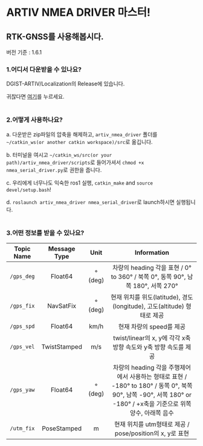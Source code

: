 # ARTIV NMEA DRIVER 마스터!
## RTK-GNSS를 사용해봅시다.
버전 기준 : 1.6.1

### 1.어디서 다운받을 수 있나요?
DGIST-ARTIV/Localization의 Release에 있습니다.

귀찮다면 [여기](https://github.com/DGIST-ARTIV/Localization/releases)를 누르세요.
#
### 2.어떻게 사용하나요?
a. 다운받은 zip파일의 압축을 해제하고, `artiv_nmea_driver` 폴더를 `~/catkin_ws(or another catkin workspace)/src`로 옮깁니다.

b. 터미널을 여시고 `~/catkin_ws/src(or your path)/artiv_nmea_driver/scripts`로 들어가셔서 `chmod +x nmea_serial_driver.py`로 권한을 줍니다.

c. 우리에게 너무나도 익숙한 ros1 실행, `catkin_make` and `source devel/setup.bash`!

d. `roslaunch artiv_nmea_driver nmea_serial_driver`로 launch하시면 실행됩니다.
#
### 3.어떤 정보를 받을 수 있나요?
|<center>Topic Name<center>|<center>Message Type<center>|<center>Unit<center>|<center>Information<center>|
|:------------------------:|:--------------------------:|:------------------:|:-------------------------:|
|`/gps_deg`|Float64|°(deg)|차량의 heading 각을 표현 / 0° to 360° / 북쪽 0°, 동쪽 90°, 남쪽 180°, 서쪽 270°|
|`/gps_fix`|NavSatFix|°(deg)|현재 위치를 위도(latitude), 경도(longitude), 고도(altitude) 형태로 제공|
|`/gps_spd`|Float64|km/h|현재 차량의 speed를 제공|
|`/gps_vel`|TwistStamped|m/s|twist/linear의 x, y에 각각 x축 방향 속도와 y축 방향 속도를 제공|
|`/gps_yaw`|Float64|°(deg)|차량의 heading 각을 주행제어에서 사용하는 형태로 표현 / -180° to 180° / 동쪽 0°, 북쪽 90°, 남쪽 -90°, 서쪽 180° or -180° / +x축을 기준으로 위쪽 양수, 아래쪽 음수|
|`/utm_fix`|PoseStamped|m|현재 위치를 utm형태로 제공 / pose/position의 x, y로 표현|
